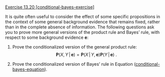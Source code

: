 [Exercise 13.20 \[conditional-bayes-exercise\]](ex_20/)

It is quite often useful to consider the
effect of some specific propositions in the context of some general
background evidence that remains fixed, rather than in the complete
absence of information. The following questions ask you to prove more
general versions of the product rule and Bayes’ rule, with respect to
some background evidence $\textbf{e}$:

1.  Prove the conditionalized version of the general product rule:
    $${\textbf{P}}(X,Y {{\,|\,}}\textbf{e}) = {\textbf{P}}(X{{\,|\,}}Y,\textbf{e}) {\textbf{P}}(Y{{\,|\,}}\textbf{e})\ .$$

2.  Prove the conditionalized version of Bayes’ rule in
    Equation ([conditional-bayes-equation](#/)).
